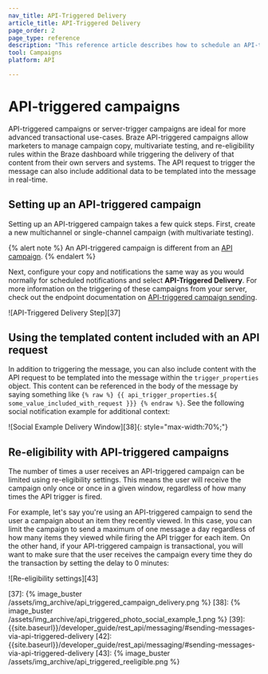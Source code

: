 ```yaml
---
nav_title: API-Triggered Delivery
article_title: API-Triggered Delivery
page_order: 2
page_type: reference
description: "This reference article describes how to schedule an API-triggered campaign."
tool: Campaigns
platform: API

---
```


# API-triggered campaigns

API-triggered campaigns or server-trigger campaigns are ideal for more advanced transactional use-cases. Braze API-triggered campaigns allow marketers to manage campaign copy, multivariate testing, and re-eligibility rules within the Braze dashboard while triggering the delivery of that content from their own servers and systems. The API request to trigger the message can also include additional data to be templated into the message in real-time.

## Setting up an API-triggered campaign

Setting up an API-triggered campaign takes a few quick steps. First, create a new multichannel or single-channel campaign (with multivariate testing).

{% alert note %}
An API-triggered campaign is different from an [API campaign]({{site.baseurl}}/developer_guide/rest_api/api_campaigns/#api-campaigns).
{% endalert %}

Next, configure your copy and notifications the same way as you would normally for scheduled notifications and select **API-Triggered Delivery**. For more information on the triggering of these campaigns from your server, check out the endpoint documentation on [API-triggered campaign sending]({{site.baseurl}}/api/endpoints/messaging/send_messages/post_send_triggered_campaigns/).

![API-Triggered Delivery Step][37]

## Using the templated content included with an API request

In addition to triggering the message, you can also include content with the API request to be templated into the message within the `trigger_properties` object. This content can be referenced in the body of the message by saying something like
``{% raw %} {{ api_trigger_properties.${ some_value_included_with_request }}} {% endraw %}``. See the following social notification example for additional context:

![Social Example Delivery Window][38]{: style="max-width:70%;"}

## Re-eligibility with API-triggered campaigns

The number of times a user receives an API-triggered campaign can be limited using re-eligibility settings. This means the user will receive the campaign only once or once in a given window, regardless of how many times the API trigger is fired.

For example, let's say you're using an API-triggered campaign to send the user a campaign about an item they recently viewed. In this case, you can limit the campaign to send a maximum of one message a day regardless of how many items they viewed while firing the API trigger for each item. On the other hand, if your API-triggered campaign is transactional, you will want to make sure that the user receives the campaign every time they do the transaction by setting the delay to 0 minutes:

![Re-eligibility settings][43]


[37]: {% image_buster /assets/img_archive/api_triggered_campaign_delivery.png %}
[38]: {% image_buster /assets/img_archive/api_triggered_photo_social_example_1.png %}
[39]: {{site.baseurl}}/developer_guide/rest_api/messaging/#sending-messages-via-api-triggered-delivery
[42]: {{site.baseurl}}/developer_guide/rest_api/messaging/#sending-messages-via-api-triggered-delivery
[43]: {% image_buster /assets/img_archive/api_triggered_reeligible.png %}